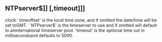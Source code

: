 ## NTPserver$]] [,timeout]]]

clock.' timeoffset' is the local time zone, and if omitted the date/time will be set toGMT. ' NTPserver$' is the timeserver to use and if omitted will default to aninternational timeserver pool. 'timeout' is the optional time out in millisecondsand defaults to 5000.